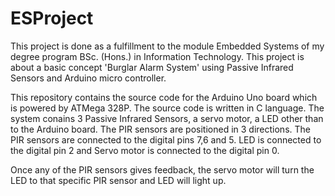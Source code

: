 # ESProject

This project is done as a fulfillment to the module Embedded Systems of my degree program BSc. (Hons.) in Information Technology. 
This project is about a basic concept 'Burglar Alarm System' using Passive Infrared Sensors and Arduino micro controller.

This repository contains the source code for the Arduino Uno board which is powered by ATMega 328P. The source code is written in C language. 
The system conains 3 Passive Infrared Sensors, a servo motor, a LED other than to the Arduino board. 
The PIR sensors are positioned in 3 directions.
The PIR sensors are connected to the digital pins 7,6 and 5.
LED is connected to the digital pin 2 and Servo motor is connected to the digital pin 0.

Once any of the PIR sensors gives feedback, the servo motor will turn the LED to that specific PIR sensor and LED will light up. 
